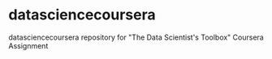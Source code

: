 # datasciencecoursera
datasciencecoursera repository for "The Data Scientist's Toolbox" Coursera Assignment
